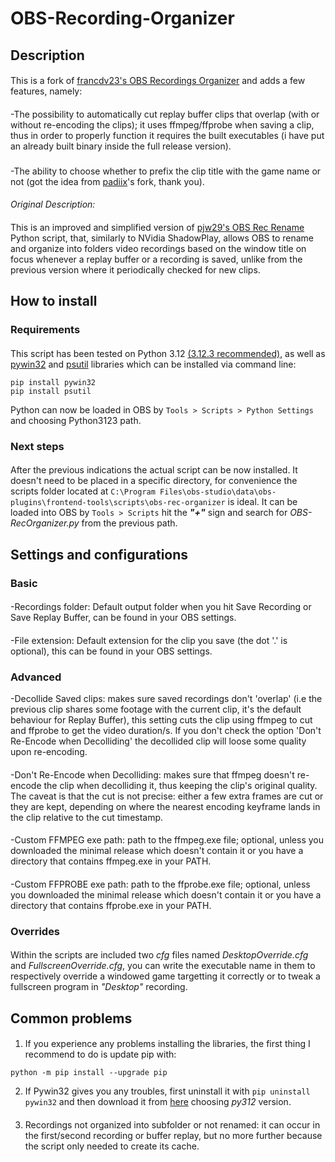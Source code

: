 # OBS-Recording-Organizer
## Description
####
This is a fork of [francdv23's OBS Recordings Organizer](https://github.com/francdv23/OBS-Recordings-Organizer) and adds a few features, namely:
####
-The possibility to automatically cut replay buffer clips that overlap (with or without re-encoding the clips); it uses ffmpeg/ffprobe when saving a clip, thus in order to properly function it requires the built executables (i have put an already built binary inside the full release version).
### 
-The ability to choose whether to prefix the clip title with the game name or not (got the idea from [padiix](https://github.com/padiix/OBS-Recordings-Organizer)'s fork, thank you).
#### 
*Original Description:*
#### 
This is an improved and simplified version of [pjw29's OBS Rec Rename](https://github.com/pjw29/obs-rec-rename) Python script, that, similarly to NVidia ShadowPlay, allows OBS to rename and organize into folders video recordings based on the window title on focus whenever a replay buffer or a recording is saved, unlike from the previous version where it periodically checked for new clips.
## How to install
### Requirements
#### 
This script has been tested on Python 3.12 [(3.12.3 recommended)](https://www.python.org/downloads/release/python-3123/), as well as [pywin32](https://pypi.org/project/pywin32/) and [psutil](https://pypi.org/project/psutil/) libraries which can be installed via command line:
```
pip install pywin32
pip install psutil
```
Python can now be loaded in OBS by `Tools > Scripts > Python Settings` and choosing Python3123 path.
### Next steps
#### 
After the previous indications the actual script can be now installed. It doesn't need to be placed in a specific directory, for convenience the scripts folder located at `C:\Program Files\obs-studio\data\obs-plugins\frontend-tools\scripts\obs-rec-organizer` is ideal. It can be loaded into OBS by `Tools > Scripts` hit the *__"+"__* sign and search for _OBS-RecOrganizer.py_ from the previous path.
## Settings and configurations
### Basic
#### 
-Recordings folder: Default output folder when you hit Save Recording or Save Replay Buffer, can be found in your OBS settings.
#### 
-File extension: Default extension for the clip you save (the dot '.' is optional), this can be found in your OBS settings.
### Advanced
-Decollide Saved clips: makes sure saved recordings don't 'overlap' (i.e the previous clip shares some footage with the current clip, it's the default behaviour for Replay Buffer), this setting cuts the clip using ffmpeg to cut and ffprobe to get the video duration/s. If you don't check the option 'Don't Re-Encode when Decolliding' the decollided clip will loose some quality upon re-encoding.
#### 
-Don't Re-Encode when Decolliding: makes sure that ffmpeg doesn't re-encode the clip when decolliding it, thus keeping the clip's original quality. The caveat is that the cut is not precise: either a few extra frames are cut or they are kept, depending on where the nearest encoding keyframe lands in the clip relative to the cut timestamp.
#### 
-Custom FFMPEG exe path: path to the ffmpeg.exe file; optional, unless you downloaded the minimal release which doesn't contain it or you have a directory that contains ffmpeg.exe in your PATH.
#### 
-Custom FFPROBE exe path: path to the ffprobe.exe file; optional, unless you downloaded the minimal release which doesn't contain it or you have a directory that contains ffprobe.exe in your PATH.
#### 
### Overrides
#### 
Within the scripts are included two *cfg* files named *DesktopOverride.cfg* and *FullscreenOverride.cfg*, you can write the executable name in them to respectively override a windowed game targetting it correctly or to tweak a fullscreen program in *"Desktop"* recording.
## Common problems
#### 
1) If you experience any problems installing the libraries, the first thing I recommend to do is update pip with: 
```
python -m pip install --upgrade pip
```
2) If Pywin32 gives you any troubles, first uninstall it with ```pip uninstall pywin32``` and then download it from [here](https://github.com/mhammond/pywin32/releases/tag/b306) choosing *py312* version.
####
3) Recordings not organized into subfolder or not renamed: it can occur in the first/second recording or buffer replay, but no more further because the script only needed to create its cache.

